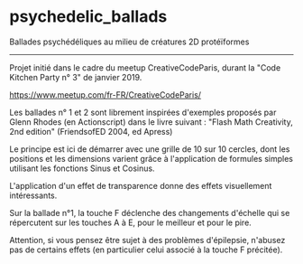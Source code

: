 # psychedelic_ballads
Ballades psychédéliques au milieu de créatures 2D protéïformes

------------

Projet initié dans le cadre du meetup CreativeCodeParis, durant la "Code Kitchen Party n° 3" de janvier 2019.

https://www.meetup.com/fr-FR/CreativeCodeParis/

Les ballades n° 1 et 2 sont librement inspirées d'exemples proposés par Glenn Rhodes (en Actionscript) dans le livre suivant :
"Flash Math Creativity, 2nd edition" (FriendsofED 2004, ed Apress)

Le principe est ici de démarrer avec une grille de 10 sur 10 cercles, dont les positions et les dimensions varient grâce à l'application de formules simples utilisant les fonctions Sinus et Cosinus.

L'application d'un effet de transparence donne des effets visuellement intéressants.

Sur la ballade n°1, la touche F déclenche des changements d'échelle qui se répercutent sur les touches A à E, pour le meilleur et pour le pire.

Attention, si vous pensez être sujet à des problèmes d'épilepsie, n'abusez pas de certains effets (en particulier celui associé à la touche F précitée).
